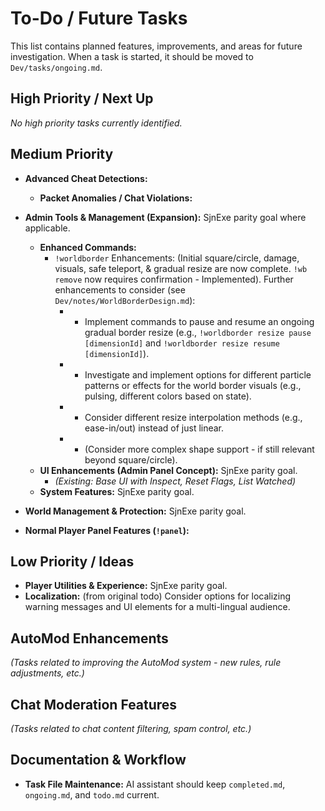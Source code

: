 # To-Do / Future Tasks

This list contains planned features, improvements, and areas for future investigation. When a task is started, it should be moved to `Dev/tasks/ongoing.md`.

## High Priority / Next Up
*No high priority tasks currently identified.*

## Medium Priority

*   **Advanced Cheat Detections:**
    *   **Packet Anomalies / Chat Violations:**

*   **Admin Tools & Management (Expansion):** SjnExe parity goal where applicable.
    *   **Enhanced Commands:**
        *   `!worldborder` Enhancements: (Initial square/circle, damage, visuals, safe teleport, & gradual resize are now complete. `!wb remove` now requires confirmation - Implemented). Further enhancements to consider (see `Dev/notes/WorldBorderDesign.md`):
            *   - Implement commands to pause and resume an ongoing gradual border resize (e.g., `!worldborder resize pause [dimensionId]` and `!worldborder resize resume [dimensionId]`).
            *   - Investigate and implement options for different particle patterns or effects for the world border visuals (e.g., pulsing, different colors based on state).
            *   - Consider different resize interpolation methods (e.g., ease-in/out) instead of just linear.
            *   - (Consider more complex shape support - if still relevant beyond square/circle).
    *   **UI Enhancements (Admin Panel Concept):** SjnExe parity goal.
        *   *(Existing: Base UI with Inspect, Reset Flags, List Watched)*
    *   **System Features:** SjnExe parity goal.

*   **World Management & Protection:** SjnExe parity goal.

*   **Normal Player Panel Features (`!panel`):**

## Low Priority / Ideas

*   **Player Utilities & Experience:** SjnExe parity goal.
*   **Localization:** (from original todo) Consider options for localizing warning messages and UI elements for a multi-lingual audience.

## AutoMod Enhancements
*(Tasks related to improving the AutoMod system - new rules, rule adjustments, etc.)*

## Chat Moderation Features
*(Tasks related to chat content filtering, spam control, etc.)*

## Documentation & Workflow
*   **Task File Maintenance:** AI assistant should keep `completed.md`, `ongoing.md`, and `todo.md` current.
